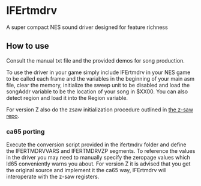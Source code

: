 # IFErtmdrv
A super compact NES sound driver designed for feature richness

## How to use
Consult the manual txt file and the provided demos for song production.

To use the driver in your game simply include IFErtmdrv in your NES game to be called each frame and the variables in the beginning of your main asm file, clear the memory, initialize the sweep unit to be disabled and load the songAddr variable to be the location of your song in $XX00. You can also detect region and load it into the Region variable.

For version Z also do the zsaw initialization procedure outlined in [the z-saw repo](https://github.com/zeta0134/z-saw).

### ca65 porting
Execute the conversion script provided in the ifertmdrv folder and define the IFERTMDRVVARS and IFERTMDRVZP segments. To reference the values in the driver you may need to manually specify the zeropage values which ld65 conveniently warns you about. 
For version Z it is advised that you get the original source and implement it the ca65 way, IFErtmdrv will interoperate with the z-saw registers.
